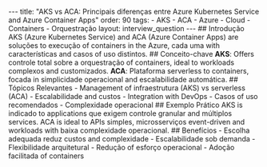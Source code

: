 --- title: "AKS vs ACA: Principais diferenças entre Azure Kubernetes Service and Azure Container Apps" order: 90 tags: - AKS - ACA - Azure - Cloud - Containers - Orquestração layout: interview_question --- ## Introdução AKS (Azure Kubernetes Service) and ACA (Azure Container Apps) are soluções to execução of containers in the Azure, cada uma with características and casos of uso distintos. ## Conceito-chave **AKS**: Offers controle total sobre a orquestração of containers, ideal to workloads complexos and customizados. **ACA**: Plataforma serverless to containers, focada in simplicidade operacional and escalabilidade automática. ## Tópicos Relevantes - Management of infraestrutura (AKS) vs serverless (ACA) - Escalabilidade and custos - Integration with DevOps - Casos of uso recomendados - Complexidade operacional ## Exemplo Prático AKS is indicado to applications que exigem controle granular and múltiplos services. ACA is ideal to APIs simples, microsserviços event-driven and workloads with baixa complexidade operacional. ## Benefícios - Escolha adequada reduz custos and complexidade - Escalabilidade sob demanda - Flexibilidade arquitetural - Redução of esforço operacional - Adoção facilitada of containers